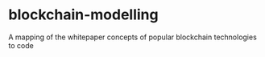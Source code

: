 # blockchain-modelling
A mapping of the whitepaper concepts of popular blockchain technologies to code
